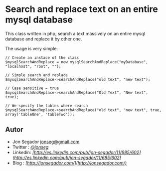 # Search and replace text on an entire mysql database #

This class written in php, search a text massively on an entire mysql database and replace it by other one.

The usage is very simple:

	// Create an instace of the class
	$mysqlSearchAndReplace = new mysqlSearchAndReplace("myDatabase", "localhost", "root", "");

	// Simple search and replace
	$mysqlSearchAndReplace->searchAndReplace("old text", "new text");

	// Case sensitive = true
	$mysqlSearchAndReplace->searchAndReplace("Old Text", "New text", true);

	// We specify the tables where search
	$mysqlSearchAndReplace->searchAndReplace("old text", "new text", true, array('tableOne', 'tableTwo'));



## Autor ##

* Jon Segador <jonseg@gmail.com>
* Twitter : *[@jonseg](http://twitter.com/#!/jonseg)*
* Linkedin: *[http://es.linkedin.com/pub/jon-segador/11/685/602](http://es.linkedin.com/pub/jon-segador/11/685/602)*
* Blog    : *[http://jonsegador.com/](http://jonsegador.com/)*


